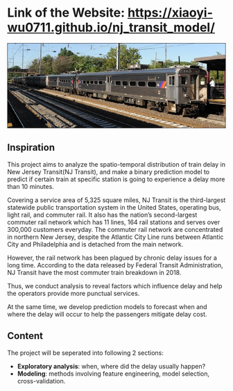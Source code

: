 # Link of the Website: https://xiaoyi-wu0711.github.io/nj_transit_model/

![NJ_Transit_Amtrak](https://raw.githubusercontent.com/penelope0318/Amtrak_Train_Delay/master/assets/images/us_njtransit_nec.jpeg)




## Inspiration
This project aims to analyze the spatio-temporal distribution of train delay in New Jersey Transit(NJ Transit), and make a binary prediction model to predict if certain train at specific station is going to experience a delay more than 10 minutes.

Covering a service area of 5,325 square miles, NJ Transit is the third-largest statewide public transportation system in the United States, operating bus, light rail, and commuter rail. It also has the nation’s second-largest commuter rail network which has 11 lines, 164 rail stations and serves over 300,000 customers everyday. The commuter rail network are concentrated in northern New Jersey, despite the Atlantic City Line runs between Atlantic City and Philadelphia and is detached from the main network.

However, the rail network has been plagued by chronic delay issues for a long time. According to the data released by Federal Transit Administration, NJ Transit have the most commuter train breakdown in 2018.

Thus, we conduct analysis to reveal factors which influence delay and help the operators provide more punctual services.

At the same time, we develop prediction models to forecast when and where the delay will occur to help the passengers mitigate delay cost.


## Content
The project will be seperated into following 2 sections:
- **Exploratory analysis**: when, where  did the delay usually happen? 
- **Modeling**: methods involving feature engineering, model selection, cross-validation. 

  
